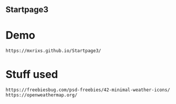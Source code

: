 ## Startpage3

# Demo
	https://mxrixs.github.io/Startpage3/


# Stuff used
	https://freebiesbug.com/psd-freebies/42-minimal-weather-icons/
	https://openweathermap.org/
